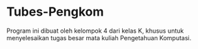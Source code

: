 # Tubes-Pengkom
Program ini dibuat oleh kelompok 4 dari kelas K, khusus untuk menyelesaikan tugas besar mata kuliah Pengetahuan Komputasi.
